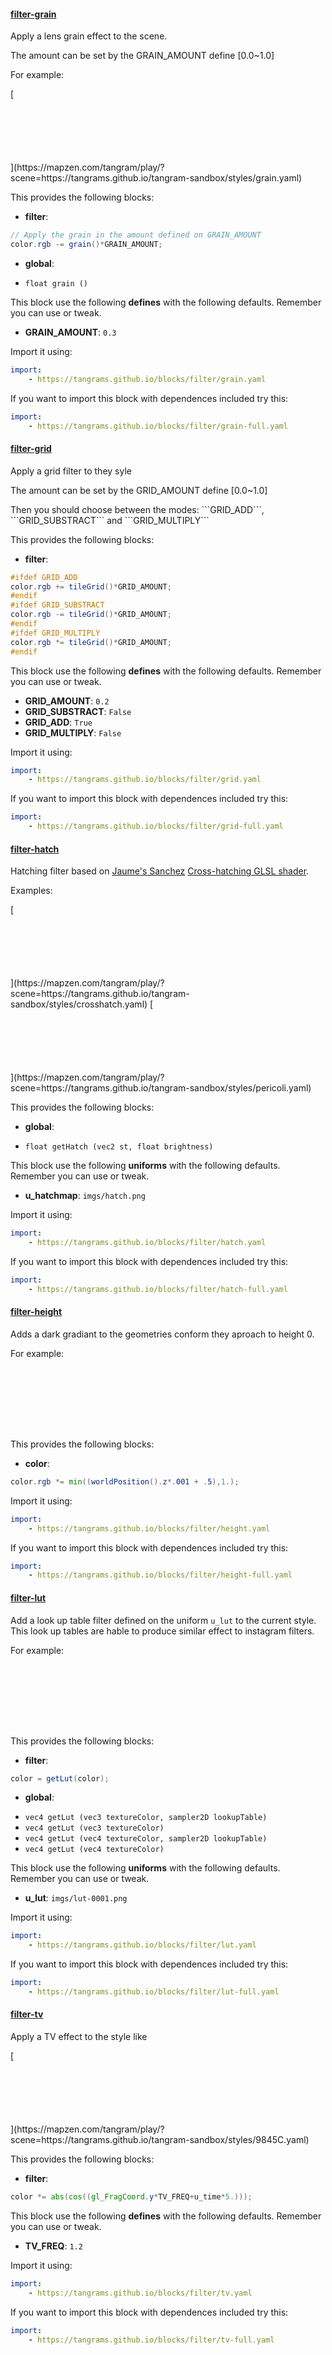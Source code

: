 

#### [filter-grain](https://github.com/tangrams/blocks/blob/gh-pages/filter/grain.yaml)

Apply a lens grain effect to the scene.
<p>The amount can be set by the GRAIN_AMOUNT define [0.0~1.0]</p>
<p>For example:</p>
[ <div style="background-image: url(http://tangrams.github.io/tangram-sandbox/styles/grain.png); width: 100%; height: 100px; background-position: center center;"></div> ](https://mapzen.com/tangram/play/?scene=https://tangrams.github.io/tangram-sandbox/styles/grain.yaml)

This provides the following blocks:

- **filter**:

```glsl
// Apply the grain in the amount defined on GRAIN_AMOUNT
color.rgb -= grain()*GRAIN_AMOUNT;

```


- **global**:
 + `float grain () `

This block use the following **defines** with the following defaults. Remember you can use or tweak.
 - **GRAIN_AMOUNT**: ```0.3```


Import it using:

```yaml
import:
    - https://tangrams.github.io/blocks/filter/grain.yaml
```




If you want to import this block with dependences included try this:

```yaml
import:
    - https://tangrams.github.io/blocks/filter/grain-full.yaml
```




#### [filter-grid](https://github.com/tangrams/blocks/blob/gh-pages/filter/grid.yaml)

Apply a grid filter to they syle
<p>The amount can be set by the GRID_AMOUNT define [0.0~1.0]</p>
<p>Then you should choose between the modes: ```GRID_ADD```, ```GRID_SUBSTRACT``` and ```GRID_MULTIPLY```</p>

This provides the following blocks:

- **filter**:

```glsl
#ifdef GRID_ADD
color.rgb += tileGrid()*GRID_AMOUNT;
#endif
#ifdef GRID_SUBSTRACT
color.rgb -= tileGrid()*GRID_AMOUNT;
#endif
#ifdef GRID_MULTIPLY
color.rgb *= tileGrid()*GRID_AMOUNT;
#endif

```



This block use the following **defines** with the following defaults. Remember you can use or tweak.
 - **GRID_AMOUNT**: ```0.2```
 - **GRID_SUBSTRACT**: ```False```
 - **GRID_ADD**: ```True```
 - **GRID_MULTIPLY**: ```False```


Import it using:

```yaml
import:
    - https://tangrams.github.io/blocks/filter/grid.yaml
```




If you want to import this block with dependences included try this:

```yaml
import:
    - https://tangrams.github.io/blocks/filter/grid-full.yaml
```




#### [filter-hatch](https://github.com/tangrams/blocks/blob/gh-pages/filter/hatch.yaml)

Hatching filter based on [Jaume's Sanchez](https://twitter.com/thespite?lang=en) [Cross-hatching GLSL shader](https://www.clicktorelease.com/code/cross-hatching/). 
<p>Examples:</p>
[ <div style="background-image: url(http://tangrams.github.io/tangram-sandbox/styles/crosshatch.png); width: 100%; height: 100px; background-position: center center;"></div> ](https://mapzen.com/tangram/play/?scene=https://tangrams.github.io/tangram-sandbox/styles/crosshatch.yaml)
[ <div style="background-image: url(http://tangrams.github.io/tangram-sandbox/styles/pericoli.png); width: 100%; height: 100px; background-position: center center;"></div> ](https://mapzen.com/tangram/play/?scene=https://tangrams.github.io/tangram-sandbox/styles/pericoli.yaml)

This provides the following blocks:

- **global**:
 + `float getHatch (vec2 st, float brightness) `

This block use the following **uniforms** with the following defaults. Remember you can use or tweak.
 - **u_hatchmap**: ```imgs/hatch.png```


Import it using:

```yaml
import:
    - https://tangrams.github.io/blocks/filter/hatch.yaml
```




If you want to import this block with dependences included try this:

```yaml
import:
    - https://tangrams.github.io/blocks/filter/hatch-full.yaml
```




#### [filter-height](https://github.com/tangrams/blocks/blob/gh-pages/filter/height.yaml)

Adds a dark gradiant to the geometries conform they aproach to height 0. <p>For example:</p>
[ <div style="background-image: url(http://tangrams.github.io/tangram-sandbox/styles/default.png); width: 100%; height: 100px; background-position: center center;"></div> ](https://mapzen.com/tangram/play/?scene=https://tangrams.github.io/tangram-sandbox/styles/default.yaml)

This provides the following blocks:

- **color**:

```glsl
color.rgb *= min((worldPosition().z*.001 + .5),1.);
```



Import it using:

```yaml
import:
    - https://tangrams.github.io/blocks/filter/height.yaml
```




If you want to import this block with dependences included try this:

```yaml
import:
    - https://tangrams.github.io/blocks/filter/height-full.yaml
```




#### [filter-lut](https://github.com/tangrams/blocks/blob/gh-pages/filter/lut.yaml)

Add a look up table filter defined on the uniform ```u_lut``` to the current style. This look up tables are hable to produce similar effect to instagram filters. <p>For example:</p>
[ <div style="background-image: url(http://tangrams.github.io/tangram-sandbox/styles/sandbox-lut.png); width: 100%; height: 100px; background-position: center center;"></div> ](https://mapzen.com/tangram/play/?scene=https://tangrams.github.io/tangram-sandbox/styles/sandbox-lut.yaml)

This provides the following blocks:

- **filter**:

```glsl
color = getLut(color);
```


- **global**:
 + `vec4 getLut (vec3 textureColor, sampler2D lookupTable) `
 + `vec4 getLut (vec3 textureColor) `
 + `vec4 getLut (vec4 textureColor, sampler2D lookupTable) `
 + `vec4 getLut (vec4 textureColor) `

This block use the following **uniforms** with the following defaults. Remember you can use or tweak.
 - **u_lut**: ```imgs/lut-0001.png```


Import it using:

```yaml
import:
    - https://tangrams.github.io/blocks/filter/lut.yaml
```




If you want to import this block with dependences included try this:

```yaml
import:
    - https://tangrams.github.io/blocks/filter/lut-full.yaml
```




#### [filter-tv](https://github.com/tangrams/blocks/blob/gh-pages/filter/tv.yaml)

<p>Apply a TV effect to the style like</p>
[ <div style="background-image: url(http://tangrams.github.io/tangram-sandbox/styles/9845C.png); width: 100%; height: 100px; background-position: center center;"></div> ](https://mapzen.com/tangram/play/?scene=https://tangrams.github.io/tangram-sandbox/styles/9845C.yaml)

This provides the following blocks:

- **filter**:

```glsl
color *= abs(cos((gl_FragCoord.y*TV_FREQ+u_time*5.)));

```



This block use the following **defines** with the following defaults. Remember you can use or tweak.
 - **TV_FREQ**: ```1.2```


Import it using:

```yaml
import:
    - https://tangrams.github.io/blocks/filter/tv.yaml
```




If you want to import this block with dependences included try this:

```yaml
import:
    - https://tangrams.github.io/blocks/filter/tv-full.yaml
```


